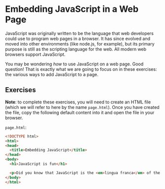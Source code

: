 # Embedding JavaScript in a Web Page

JavaScript was originally written to be the language that web developers could
use to program web pages in a browser. It has since evolved and moved into other
environments (like node.js, for example), but its primary purpose is still as
the scripting language for the web. All modern web browsers support JavaScript.

You may be wondering _how_ to use JavaScript on a web page. Good question! That
is exactly what we are going to focus on in these exercises: the various ways to
add JavaScript to a page.

## Exercises

**Note**: to complete these exercises, you will need to create an HTML file
(which we will refer to here by the name `page.html`). Once you have created the
file, copy the following default content into it and open the file in your
browser.

`page.html`:

```html
<!DOCTYPE html>
<html>
<head>
  <title>Embedding JavaScript</title>
</head>
<body>
  <h1>JavaScript is fun</h1>

  <p>Did you know that JavaScript is the <em>lingua franca</em> of the web?</p>
</body>
</html>
```
